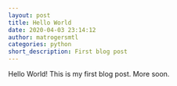 ```yaml
---
layout: post
title: Hello World
date: 2020-04-03 23:14:12
author: matrogersmtl
categories: python
short_description: First blog post 
---
```

Hello World! This is my first blog post. More soon.
